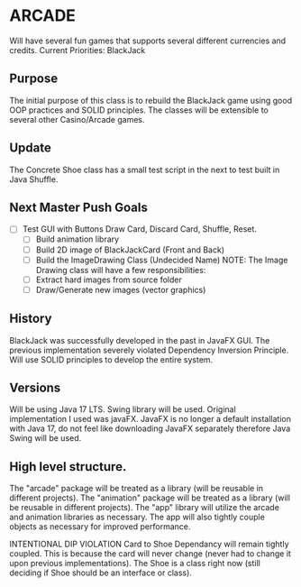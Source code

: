 # ARCADE

Will have several fun games that supports several different currencies and credits.
Current Priorities:
BlackJack

## Purpose

The initial purpose of this class is to rebuild the BlackJack game using good OOP practices and SOLID principles.
The classes will be extensible to several other Casino/Arcade games.

## Update

The Concrete Shoe class has a small test script in the next to test built in Java Shuffle.

## Next Master Push Goals
- [ ] Test GUI with Buttons Draw Card, Discard Card, Shuffle, Reset.
  - [ ] Build animation library
  - [ ] Build 2D image of BlackJackCard (Front and Back)
  - [ ] Build the ImageDrawing Class (Undecided Name)
    NOTE: The Image Drawing class will have a few responsibilities:
  - [ ] Extract hard images from source folder
  - [ ] Draw/Generate new images (vector graphics)

## History

BlackJack was successfully developed in the past in JavaFX GUI. The previous implementation severely violated Dependency Inversion Principle.
Will use SOLID principles to develop the entire system.

## Versions
Will be using Java 17 LTS. Swing library will be used. Original implementation I used was javaFX.
JavaFX is no longer a default installation with Java 17, do not feel like downloading JavaFX separately therefore Java Swing will be used.

## High level structure.

The "arcade" package will be treated as a library (will be reusable in different projects).
The "animation" package will be treated as a library (will be reusable in different projects).
The "app" library will utilize the arcade and animation libraries as necessary.
The app will also tightly couple objects as necessary for improved performance.

INTENTIONAL DIP VIOLATION
Card to Shoe Dependancy will remain tightly coupled.
This is because the card will never change (never had to change it upon previous implementations).
The Shoe is a class right now (still deciding if Shoe should be an interface or class).
